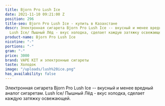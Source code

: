 ```yaml
---
title: Bjorn Pro Lush Ice
date: 2021-11-10 09:21:00 Z
position: 296
title-seo: Bjorn Pro Lush Ice - купить в Казахстане
descr: Электронная сигарета Bjorn Pro Lush Ice -- вкусный и менее вредный аналог сигаретам.
  Lush Ice/ Пышный Лёд - вкус холодка, сделает каждую затяжку освежающей.
product-name: Bjorn Pro Lush Ice
nicotine: "-"
portions: "-"
gram: "-"
price: 3000
brand: VAPE KIT и электронные сигареты
taste: Холодок
image: "/uploads/lush%20ice.png"
has_availability: false
---
```


Электронная сигарета Bjorn Pro Lush Ice -- вкусный и менее вредный аналог сигаретам. Lush Ice/ Пышный Лёд - вкус холодка, сделает каждую затяжку освежающей.